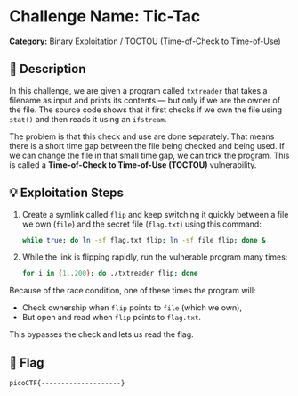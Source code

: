 # Challenge Name: Tic-Tac

**Category:** Binary Exploitation / TOCTOU (Time-of-Check to Time-of-Use)

## 📝 Description

In this challenge, we are given a program called `txtreader` that takes a filename as input and prints its contents — but only if we are the owner of the file. The source code shows that it first checks if we own the file using `stat()` and then reads it using an `ifstream`.

The problem is that this check and use are done separately. That means there is a short time gap between the file being checked and being used. If we can change the file in that small time gap, we can trick the program. This is called a **Time-of-Check to Time-of-Use (TOCTOU)** vulnerability.

## 💡 Exploitation Steps

1. Create a symlink called `flip` and keep switching it quickly between a file we own (`file`) and the secret file (`flag.txt`) using this command:

   ```bash
   while true; do ln -sf flag.txt flip; ln -sf file flip; done &
   ```

2. While the link is flipping rapidly, run the vulnerable program many times:

   ```bash
   for i in {1..200}; do ./txtreader flip; done
   ```

Because of the race condition, one of these times the program will:
- Check ownership when `flip` points to `file` (which we own),
- But open and read when `flip` points to `flag.txt`.

This bypasses the check and lets us read the flag.

## 🏁 Flag

```
picoCTF{--------------------}
```
